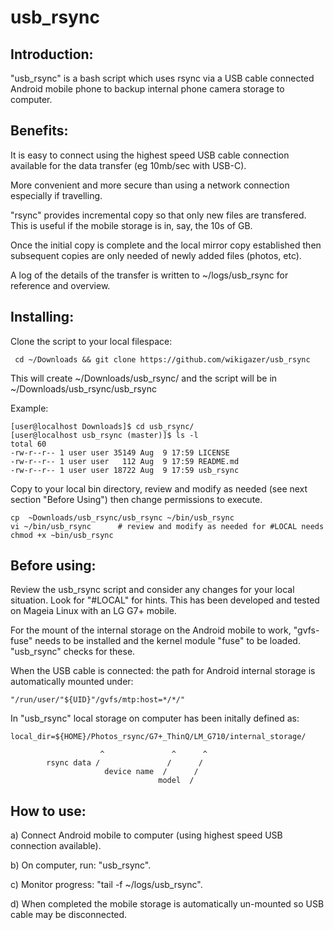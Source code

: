 # usb_rsync

Introduction:
-------------

"usb_rsync" is a bash script which uses rsync via a USB cable connected Android mobile phone to backup internal phone camera storage to computer.


Benefits:
---------

It is easy to connect using the highest speed USB cable connection available for the data transfer (eg 10mb/sec with USB-C).

More convenient and more secure than using a network connection especially if travelling.

"rsync" provides incremental copy so that only new files are transfered. This is useful if
the mobile storage is in, say, the 10s of GB.

Once the initial copy is complete and the local mirror copy established
then subsequent copies are only needed of newly added files (photos, etc).

A log of the details of the transfer is written to ~/logs/usb_rsync for reference and overview.


 Installing:
 -----------
 
 Clone the script to your local filespace:
 
     cd ~/Downloads && git clone https://github.com/wikigazer/usb_rsync

This will create ~/Downloads/usb_rsync/ and the script will be in ~/Downloads/usb_rsync/usb_rsync

Example:

    [user@localhost Downloads]$ cd usb_rsync/
    [user@localhost usb_rsync (master)]$ ls -l
    total 60
    -rw-r--r-- 1 user user 35149 Aug  9 17:59 LICENSE
    -rw-r--r-- 1 user user   112 Aug  9 17:59 README.md
    -rw-r--r-- 1 user user 18722 Aug  9 17:59 usb_rsync

Copy to your local bin directory, review and modify as needed (see next section "Before Using") then change permissions to execute.

    cp  ~Downloads/usb_rsync/usb_rsync ~/bin/usb_rsync
    vi ~/bin/usb_rsync      # review and modify as needed for #LOCAL needs
    chmod +x ~bin/usb_rsync
 
 
Before using:
-------------
Review the usb_rsync script and consider any changes for your local situation. Look for "#LOCAL" for hints.
This has been developed and tested on Mageia Linux with an LG G7+ mobile.

For the mount of the internal storage on the Android mobile to work, "gvfs-fuse" needs to be installed
and the kernel module "fuse" to be loaded. "usb_rsync" checks for these.

When the USB cable is connected: the path for Android internal storage is automatically mounted under:

    "/run/user/"${UID}"/gvfs/mtp:host=*/*/"

In "usb_rsync" local storage on computer has been initally defined as:

    local_dir=${HOME}/Photos_rsync/G7+_ThinQ/LM_G710/internal_storage/
    
                        ^               ^      ^
            rsync data /               /      /
                         device name  /      /
                                     model  /
  

How to use:
-----------
a) Connect Android mobile to computer (using highest speed USB connection available).

b) On computer, run: "usb_rsync".

c) Monitor progress: "tail -f ~/logs/usb_rsync".

d) When completed the mobile storage is automatically un-mounted so USB cable may be disconnected.
